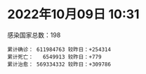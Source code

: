 
# 2022年10月09日 10:31
感染国家总数：198
```
累计确诊： 611984763 较昨日：+254314
累计死亡：   6549913 较昨日：+779
累计治愈： 569334332 较昨日：+309786
```
<div id="main" style="width:100%;height:800px;margin-bottom:10px;"></div>
<div id="second" style="width:100%;height:1000px;margin-bottom:10px;"></div>
<div id="third" style="width:100%;height:1000px;margin-bottom:10px;"></div>
<div id="last" style="width:100%;height:3000px;"></div>

<script>
import * as echarts from "echarts";
export default {
  mounted () {
    this.chart = echarts.init(document.getElementById("main"), "dark")
    this.secondChart = echarts.init(document.getElementById("second"), "dark")
    this.thirdChart = echarts.init(document.getElementById("third"), "dark")
    this.lastChart = echarts.init(document.getElementById("last"), "dark")
    var option = {
      tooltip: { trigger: "axis", axisPointer: { type: "shadow" } },
      legend: {},
      grid: { left: "3%", right: "4%", bottom: "3%", containLabel: true },
      xAxis: { type: "value" },
      yAxis: {
        type: "category", data: ["意大利","英国","韩国","德国","巴西","法国","印度","美国",]
      },
      series: [
        { name: "新增确诊", type: "bar", stack: "total", label: { show: true }, emphasis: { focus: "series" }, data: [43716,0,17654,0,5603,57270,889,26078,] }, 
        { name: "累计确诊", type: "bar", stack: "total", label: { show: true }, emphasis: { focus: "series" }, data: [22781293,23957310,24970789,33948632,34762860,35823627,44610146,98549246,] }, 
        { name: "新增死亡", type: "bar", stack: "total", label: { show: true }, emphasis: { focus: "series" }, data: [60,0,29,0,46,0,0,218,] }, 
        { name: "累计死亡", type: "bar", stack: "total", label: { show: true }, emphasis: { focus: "series" }, data: [177478,208258,28675,150535,686895,155422,528778,1087873,] }, 
        { name: "累计治愈", type: "bar", stack: "total", label: { show: true }, emphasis: { focus: "series" }, data: [22106318,24692,24474322,32565500,33905120,34760962,44051228,95646286,] },]
    }
    this.chart.setOption(option);
    var secondOption = {
      tooltip: { trigger: "axis", axisPointer: { type: "shadow" } },
      legend: {},
      grid: { left: "3%", right: "4%", bottom: "3%", containLabel: true },
      xAxis: { type: "value" },
      yAxis: {
        type: "category", data: ["墨西哥","伊朗","荷兰","阿根廷","澳大利亚","越南","西班牙","土耳其","俄罗斯","日本",]
      },
      series: [
        { name: "新增确诊", type: "bar", stack: "total", label: { show: true }, emphasis: { focus: "series" }, data: [4731,335,0,0,819,682,0,0,20571,26785,] }, 
        { name: "累计确诊", type: "bar", stack: "total", label: { show: true }, emphasis: { focus: "series" }, data: [7095696,7551357,8441351,9711355,10276500,11486043,13441941,16873793,21184513,21516523,] }, 
        { name: "新增死亡", type: "bar", stack: "total", label: { show: true }, emphasis: { focus: "series" }, data: [63,7,0,0,0,1,0,0,106,83,] }, 
        { name: "累计死亡", type: "bar", stack: "total", label: { show: true }, emphasis: { focus: "series" }, data: [330202,144478,22663,129937,15369,43153,114468,101139,388097,45404,] }, 
        { name: "累计治愈", type: "bar", stack: "total", label: { show: true }, emphasis: { focus: "series" }, data: [6366612,7327533,8373097,9572236,10216900,10596187,13242579,16772654,20385431,20425937,] },]
    }
    this.secondChart.setOption(secondOption);
    var thirdOption = {
      tooltip: { trigger: "axis", axisPointer: { type: "shadow" } },
      legend: {},
      grid: { left: "3%", right: "4%", bottom: "3%", containLabel: true },
      xAxis: { type: "value" },
      yAxis: {
        type: "category", data: ["以色列","泰国","马来西亚","希腊","乌克兰","奥地利","葡萄牙","哥伦比亚","波兰","印度尼西亚",]
      },
      series: [
        { name: "新增确诊", type: "bar", stack: "total", label: { show: true }, emphasis: { focus: "series" }, data: [0,0,3415,0,0,13664,0,0,3732,1325,] }, 
        { name: "累计确诊", type: "bar", stack: "total", label: { show: true }, emphasis: { focus: "series" }, data: [4667287,4682132,4853523,4975067,5177217,5239883,5501103,6308087,6314705,6443949,] }, 
        { name: "新增死亡", type: "bar", stack: "total", label: { show: true }, emphasis: { focus: "series" }, data: [0,0,7,0,0,14,0,0,13,6,] }, 
        { name: "累计死亡", type: "bar", stack: "total", label: { show: true }, emphasis: { focus: "series" }, data: [11710,32771,36398,33200,109206,20823,25075,141807,117756,158198,] }, 
        { name: "累计治愈", type: "bar", stack: "total", label: { show: true }, emphasis: { focus: "series" }, data: [4649052,4642894,4794004,4894831,5013391,5078414,5415573,6135815,5335940,6269262,] },]
    }
    this.thirdChart.setOption(thirdOption);
    var lastOption = {
      tooltip: { trigger: "axis", axisPointer: { type: "shadow" } },
      legend: {},
      grid: { left: "3%", right: "4%", bottom: "3%", containLabel: true },
      xAxis: { type: "value" },
      yAxis: {
        type: "category", data: ["朝鲜","西撒哈拉","蒙特塞拉特岛","梵蒂冈","红宝石公主号","钻石公主号","圣文森特岛","列支敦士登公国","安圭拉","圣多美和普林西比","特克斯和凯科斯群岛","圣基茨和尼维斯","乍得","塞拉利昂","利比里亚","科摩罗","几内亚比绍","安提瓜和巴布达","尼日尔","厄立特里亚","也门","冈比亚","摩纳哥","中非共和国","吉布提","多米尼克","萨摩亚","赤道几内亚","塔吉克斯坦","南苏丹","尼加拉瓜","格林纳达","直布罗陀","圣马力诺","布基纳法索","东帝汶","刚果（布）","索马里","贝宁","圣卢西亚","马里","海地","莱索托","巴哈马","几内亚","多哥","坦桑尼亚","毛里求斯","阿鲁巴","巴布亚新几内亚","安道尔","塞舌尔","加蓬","布隆迪","叙利亚","不丹","佛得角","毛里塔尼亚","苏丹","马达加斯加","斐济","伯利兹","圭亚那","斯威士兰","新喀里多尼亚","法属波利尼西亚","苏里南","科特迪瓦","马拉维","塞内加尔","刚果（金）","法属圭亚那","巴巴多斯","安哥拉","马耳他","喀麦隆","卢旺达","柬埔寨","波多黎各","牙买加","纳米比亚","乌干达","加纳","特立尼达和多巴哥","马尔代夫","阿富汗","萨尔瓦多","冰岛","吉尔吉斯斯坦","老挝","马提尼克岛","文莱","莫桑比克","乌兹别克斯坦","津巴布韦","尼日利亚","阿尔及利亚","黑山","卢森堡","博茨瓦纳","阿尔巴尼亚","赞比亚","肯尼亚","北马其顿","阿曼","波黑","亚美尼亚","洪都拉斯","卡塔尔","埃塞俄比亚","利比亚","埃及","委内瑞拉","摩尔多瓦","塞浦路斯","爱沙尼亚","巴勒斯坦","缅甸","多米尼加","科威特","斯里兰卡","巴林","巴拉圭","沙特阿拉伯","阿塞拜疆","拉脱维亚","蒙古国","乌拉圭","巴拿马","白俄罗斯","尼泊尔","厄瓜多尔","阿联酋","哥斯达黎加","玻利维亚","古巴","危地马拉","突尼斯","斯洛文尼亚","黎巴嫩","克罗地亚","立陶宛","保加利亚","摩洛哥","芬兰","哈萨克斯坦","挪威","巴基斯坦","爱尔兰","约旦","格鲁吉亚","新西兰","斯洛伐克","新加坡","孟加拉国","匈牙利","塞尔维亚","伊拉克","瑞典","丹麦","罗马尼亚","菲律宾","南非","瑞士","捷克","秘鲁","加拿大","比利时","智利",]
      },
      series: [
        { name: "新增确诊", type: "bar", stack: "total", label: { show: true }, emphasis: { focus: "series" }, data: [0,0,0,0,0,0,0,0,0,0,0,0,0,0,0,0,0,0,0,2,0,0,9,0,0,0,0,0,0,0,0,0,0,0,0,0,0,0,0,33,2,0,0,0,0,0,0,0,0,0,0,0,0,0,0,0,0,14,0,0,0,0,18,0,0,0,0,34,4,29,0,0,0,0,17,0,4,0,0,0,0,0,0,0,0,72,0,0,0,2,0,0,0,0,0,75,0,91,0,0,29,0,0,0,0,0,0,0,448,11,0,0,18,0,2789,0,0,0,0,0,13,195,0,87,77,0,0,0,0,0,6,0,332,0,0,4,384,0,2386,0,772,820,288,14,0,0,37,0,0,0,0,0,477,6198,299,0,1475,0,0,0,669,2199,0,0,2874,0,0,0,3738,] }, 
        { name: "累计确诊", type: "bar", stack: "total", label: { show: true }, emphasis: { focus: "series" }, data: [1,10,11,29,620,712,2298,3026,3866,6236,6380,6541,7590,7751,7974,8471,8796,9098,9931,10177,11939,12508,14717,14957,15690,15760,15941,17030,17786,17823,18491,19536,20095,21002,21631,23253,24837,27216,27782,29550,32697,33756,34490,37309,37950,39169,39513,40519,42914,45091,46275,47141,48713,50225,57321,62095,62387,62908,63339,66684,68244,68884,71379,73410,74179,76703,81114,87422,88045,88506,92934,94073,102580,103131,114839,121652,132511,137921,151732,151931,169253,169396,169685,183824,185082,200202,201785,205823,206160,215995,221618,227756,230312,244296,257655,265816,270701,281114,294753,326329,332472,333555,338484,343319,398424,399071,443785,456664,456819,493682,507010,515645,544950,590752,590783,603185,620757,625497,645952,658520,670857,683242,717039,817490,822104,937162,983515,986446,987613,994037,999866,1006070,1030478,1072807,1108648,1111233,1129099,1145829,1201767,1216638,1237687,1256823,1264615,1265086,1312634,1393935,1462945,1572972,1666048,1746997,1780691,1789425,1847006,1948402,2029314,2107907,2376699,2460572,2601153,3118314,3275276,3965865,4020788,4109154,4126351,4148161,4270891,4566207,4649348,] }, 
        { name: "新增死亡", type: "bar", stack: "total", label: { show: true }, emphasis: { focus: "series" }, data: [0,0,0,0,0,0,0,0,0,0,0,0,0,0,0,0,0,0,0,0,0,0,0,0,0,0,0,0,0,0,0,0,0,0,0,0,0,0,0,4,0,0,0,0,0,0,0,0,0,0,0,0,0,0,0,0,0,0,0,0,0,0,0,0,0,0,0,0,0,0,0,0,0,0,0,0,0,0,0,0,0,0,0,0,0,0,0,0,0,0,0,0,0,0,0,0,0,0,0,0,0,0,0,0,0,0,0,0,0,0,0,0,0,0,5,0,0,0,0,0,0,0,0,1,0,0,0,0,0,0,0,0,0,0,0,0,6,0,3,0,6,1,1,0,0,0,0,0,0,0,0,0,3,1,0,0,11,0,0,0,4,39,0,0,25,0,0,0,16,] }, 
        { name: "累计死亡", type: "bar", stack: "total", label: { show: true }, emphasis: { focus: "series" }, data: [1,1,1,0,10,13,12,59,12,77,36,46,193,126,294,161,175,146,312,103,2158,372,63,113,189,74,29,183,125,138,225,237,108,118,387,138,386,1361,163,404,742,857,706,833,455,286,845,1027,227,668,155,169,306,38,3163,21,410,995,4962,1410,878,686,1281,1422,314,649,1385,826,2682,1968,1443,410,560,1917,806,1935,1467,3056,2609,3320,4065,3628,1459,4224,308,7804,4230,213,2991,758,1044,225,2222,1637,5604,3155,6881,2782,1130,2789,3588,4017,5678,9544,4260,16151,8691,10996,682,7572,6437,24613,5818,11858,1187,2692,5404,19464,4384,2563,16767,1520,19595,9365,9927,6012,2179,7495,8502,7118,12018,35900,2346,8913,22237,8530,19830,29254,6836,10684,16959,9340,37746,16278,6149,13692,4121,30620,7922,14122,16900,2992,20475,1629,29380,47576,17077,25356,20243,7121,67076,63230,102194,14192,41225,216700,45394,32716,61306,] }, 
        { name: "累计治愈", type: "bar", stack: "total", label: { show: true }, emphasis: { focus: "series" }, data: [0,9,2,29,0,699,2233,2948,3849,6153,6321,6482,4874,4393,7659,8305,8301,8923,8890,10068,9124,12028,14591,14536,15427,15673,1605,16707,17264,17335,4225,19248,16579,20667,21143,23102,24006,13182,27464,29095,31786,31410,25980,36120,37034,38744,183,38857,42438,43982,46053,46446,48307,49863,54129,61564,61915,61816,57412,65251,66305,68141,70036,71960,73847,33500,49626,86533,84965,86417,83521,11254,101812,101155,113364,118616,131027,134794,129614,99392,164813,100431,167712,176317,163687,178745,179410,75685,196406,7660,0,222140,227964,241486,251646,259043,182336,277380,287707,322955,327193,329461,332762,333343,384669,376654,431560,132498,452209,471994,500525,442182,538577,504142,581199,524990,614914,597898,641157,655316,654000,678964,697361,804467,811597,891237,980372,977955,978039,985592,987275,967150,1009574,860711,1056019,1102622,1108984,983630,1163485,1087587,1215500,1226180,1216229,1248646,1277070,1379226,1457689,1538689,1651092,1731007,1637293,1777436,1820835,1857536,1969344,2025292,2321768,2434378,2554152,3098476,3193483,3875570,3912506,4031966,4060939,3924576,4155117,4464483,4573389,] },]
    }
    this.lastChart.setOption(lastOption);
  }
};
</script>

|国家|新增确诊|累计确诊|新增死亡|累计死亡|累计治愈|
|:--:|---:|---:|---:|---:|---:|
|美国|26078|98549246|218|1087873|95646286|
|印度|889|44610146|0|528778|44051228|
|法国|57270|35823627|0|155422|34760962|
|巴西|5603|34762860|46|686895|33905120|
|德国|0|33948632|0|150535|32565500|
|韩国|17654|24970789|29|28675|24474322|
|英国|0|23957310|0|208258|24692|
|意大利|43716|22781293|60|177478|22106318|
|日本|26785|21516523|83|45404|20425937|
|俄罗斯|20571|21184513|106|388097|20385431|
|土耳其|0|16873793|0|101139|16772654|
|西班牙|0|13441941|0|114468|13242579|
|越南|682|11486043|1|43153|10596187|
|澳大利亚|819|10276500|0|15369|10216900|
|阿根廷|0|9711355|0|129937|9572236|
|荷兰|0|8441351|0|22663|8373097|
|伊朗|335|7551357|7|144478|7327533|
|墨西哥|4731|7095696|63|330202|6366612|
|印度尼西亚|1325|6443949|6|158198|6269262|
|波兰|3732|6314705|13|117756|5335940|
|哥伦比亚|0|6308087|0|141807|6135815|
|葡萄牙|0|5501103|0|25075|5415573|
|奥地利|13664|5239883|14|20823|5078414|
|乌克兰|0|5177217|0|109206|5013391|
|希腊|0|4975067|0|33200|4894831|
|马来西亚|3415|4853523|7|36398|4794004|
|泰国|0|4682132|0|32771|4642894|
|以色列|0|4667287|0|11710|4649052|
|智利|3738|4649348|16|61306|4573389|
|比利时|0|4566207|0|32716|4464483|
|加拿大|0|4270891|0|45394|4155117|
|秘鲁|0|4148161|0|216700|3924576|
|捷克|2874|4126351|25|41225|4060939|
|瑞士|0|4109154|0|14192|4031966|
|南非|0|4020788|0|102194|3912506|
|菲律宾|2199|3965865|39|63230|3875570|
|罗马尼亚|669|3275276|4|67076|3193483|
|丹麦|0|3118314|0|7121|3098476|
|瑞典|0|2601153|0|20243|2554152|
|伊拉克|0|2460572|0|25356|2434378|
|塞尔维亚|1475|2376699|11|17077|2321768|
|匈牙利|0|2107907|0|47576|2025292|
|孟加拉国|299|2029314|0|29380|1969344|
|新加坡|6198|1948402|1|1629|1857536|
|斯洛伐克|477|1847006|3|20475|1820835|
|新西兰|0|1789425|0|2992|1777436|
|格鲁吉亚|0|1780691|0|16900|1637293|
|约旦|0|1746997|0|14122|1731007|
|爱尔兰|0|1666048|0|7922|1651092|
|巴基斯坦|0|1572972|0|30620|1538689|
|挪威|37|1462945|0|4121|1457689|
|哈萨克斯坦|0|1393935|0|13692|1379226|
|芬兰|0|1312634|0|6149|1277070|
|摩洛哥|14|1265086|0|16278|1248646|
|保加利亚|288|1264615|1|37746|1216229|
|立陶宛|820|1256823|1|9340|1226180|
|克罗地亚|772|1237687|6|16959|1215500|
|黎巴嫩|0|1216638|0|10684|1087587|
|斯洛文尼亚|2386|1201767|3|6836|1163485|
|突尼斯|0|1145829|0|29254|983630|
|危地马拉|384|1129099|6|19830|1108984|
|古巴|4|1111233|0|8530|1102622|
|玻利维亚|0|1108648|0|22237|1056019|
|哥斯达黎加|0|1072807|0|8913|860711|
|阿联酋|332|1030478|0|2346|1009574|
|厄瓜多尔|0|1006070|0|35900|967150|
|尼泊尔|6|999866|0|12018|987275|
|白俄罗斯|0|994037|0|7118|985592|
|巴拿马|0|987613|0|8502|978039|
|乌拉圭|0|986446|0|7495|977955|
|蒙古国|0|983515|0|2179|980372|
|拉脱维亚|0|937162|0|6012|891237|
|阿塞拜疆|77|822104|0|9927|811597|
|沙特阿拉伯|87|817490|1|9365|804467|
|巴拉圭|0|717039|0|19595|697361|
|巴林|195|683242|0|1520|678964|
|斯里兰卡|13|670857|0|16767|654000|
|科威特|0|658520|0|2563|655316|
|多米尼加|0|645952|0|4384|641157|
|缅甸|0|625497|0|19464|597898|
|巴勒斯坦|0|620757|0|5404|614914|
|爱沙尼亚|0|603185|0|2692|524990|
|塞浦路斯|2789|590783|5|1187|581199|
|摩尔多瓦|0|590752|0|11858|504142|
|委内瑞拉|18|544950|0|5818|538577|
|埃及|0|515645|0|24613|442182|
|利比亚|0|507010|0|6437|500525|
|埃塞俄比亚|11|493682|0|7572|471994|
|卡塔尔|448|456819|0|682|452209|
|洪都拉斯|0|456664|0|10996|132498|
|亚美尼亚|0|443785|0|8691|431560|
|波黑|0|399071|0|16151|376654|
|阿曼|0|398424|0|4260|384669|
|北马其顿|0|343319|0|9544|333343|
|肯尼亚|0|338484|0|5678|332762|
|赞比亚|0|333555|0|4017|329461|
|阿尔巴尼亚|29|332472|0|3588|327193|
|博茨瓦纳|0|326329|0|2789|322955|
|卢森堡|0|294753|0|1130|287707|
|黑山|91|281114|0|2782|277380|
|阿尔及利亚|0|270701|0|6881|182336|
|尼日利亚|75|265816|0|3155|259043|
|津巴布韦|0|257655|0|5604|251646|
|乌兹别克斯坦|0|244296|0|1637|241486|
|莫桑比克|0|230312|0|2222|227964|
|文莱|0|227756|0|225|222140|
|马提尼克岛|0|221618|0|1044|0|
|老挝|2|215995|0|758|7660|
|吉尔吉斯斯坦|0|206160|0|2991|196406|
|冰岛|0|205823|0|213|75685|
|萨尔瓦多|0|201785|0|4230|179410|
|阿富汗|72|200202|0|7804|178745|
|马尔代夫|0|185082|0|308|163687|
|特立尼达和多巴哥|0|183824|0|4224|176317|
|加纳|0|169685|0|1459|167712|
|乌干达|0|169396|0|3628|100431|
|纳米比亚|0|169253|0|4065|164813|
|牙买加|0|151931|0|3320|99392|
|波多黎各|0|151732|0|2609|129614|
|柬埔寨|0|137921|0|3056|134794|
|卢旺达|4|132511|0|1467|131027|
|喀麦隆|0|121652|0|1935|118616|
|马耳他|17|114839|0|806|113364|
|安哥拉|0|103131|0|1917|101155|
|巴巴多斯|0|102580|0|560|101812|
|法属圭亚那|0|94073|0|410|11254|
|刚果（金）|0|92934|0|1443|83521|
|塞内加尔|29|88506|0|1968|86417|
|马拉维|4|88045|0|2682|84965|
|科特迪瓦|34|87422|0|826|86533|
|苏里南|0|81114|0|1385|49626|
|法属波利尼西亚|0|76703|0|649|33500|
|新喀里多尼亚|0|74179|0|314|73847|
|斯威士兰|0|73410|0|1422|71960|
|圭亚那|18|71379|0|1281|70036|
|伯利兹|0|68884|0|686|68141|
|斐济|0|68244|0|878|66305|
|马达加斯加|0|66684|0|1410|65251|
|苏丹|0|63339|0|4962|57412|
|毛里塔尼亚|14|62908|0|995|61816|
|佛得角|0|62387|0|410|61915|
|不丹|0|62095|0|21|61564|
|叙利亚|0|57321|0|3163|54129|
|布隆迪|0|50225|0|38|49863|
|加蓬|0|48713|0|306|48307|
|塞舌尔|0|47141|0|169|46446|
|安道尔|0|46275|0|155|46053|
|巴布亚新几内亚|0|45091|0|668|43982|
|阿鲁巴|0|42914|0|227|42438|
|毛里求斯|0|40519|0|1027|38857|
|坦桑尼亚|0|39513|0|845|183|
|多哥|0|39169|0|286|38744|
|几内亚|0|37950|0|455|37034|
|巴哈马|0|37309|0|833|36120|
|莱索托|0|34490|0|706|25980|
|海地|0|33756|0|857|31410|
|马里|2|32697|0|742|31786|
|圣卢西亚|33|29550|4|404|29095|
|贝宁|0|27782|0|163|27464|
|索马里|0|27216|0|1361|13182|
|刚果（布）|0|24837|0|386|24006|
|东帝汶|0|23253|0|138|23102|
|布基纳法索|0|21631|0|387|21143|
|圣马力诺|0|21002|0|118|20667|
|直布罗陀|0|20095|0|108|16579|
|格林纳达|0|19536|0|237|19248|
|尼加拉瓜|0|18491|0|225|4225|
|南苏丹|0|17823|0|138|17335|
|塔吉克斯坦|0|17786|0|125|17264|
|赤道几内亚|0|17030|0|183|16707|
|萨摩亚|0|15941|0|29|1605|
|多米尼克|0|15760|0|74|15673|
|吉布提|0|15690|0|189|15427|
|中非共和国|0|14957|0|113|14536|
|摩纳哥|9|14717|0|63|14591|
|冈比亚|0|12508|0|372|12028|
|也门|0|11939|0|2158|9124|
|厄立特里亚|2|10177|0|103|10068|
|尼日尔|0|9931|0|312|8890|
|安提瓜和巴布达|0|9098|0|146|8923|
|几内亚比绍|0|8796|0|175|8301|
|科摩罗|0|8471|0|161|8305|
|利比里亚|0|7974|0|294|7659|
|塞拉利昂|0|7751|0|126|4393|
|乍得|0|7590|0|193|4874|
|圣基茨和尼维斯|0|6541|0|46|6482|
|特克斯和凯科斯群岛|0|6380|0|36|6321|
|圣多美和普林西比|0|6236|0|77|6153|
|安圭拉|0|3866|0|12|3849|
|列支敦士登公国|0|3026|0|59|2948|
|圣文森特岛|0|2298|0|12|2233|
|钻石公主号|0|712|0|13|699|
|红宝石公主号|0|620|0|10|0|
|梵蒂冈|0|29|0|0|29|
|蒙特塞拉特岛|0|11|0|1|2|
|西撒哈拉|0|10|0|1|9|
|朝鲜|0|1|0|1|0|

